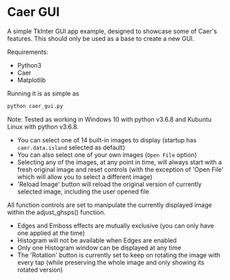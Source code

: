 # Caer GUI
A simple TkInter GUI app example, designed to showcase some of Caer's features.
This should only be used as a base to create a new GUI.

Requirements: 
* Python3
* Caer
* Matplotlib

Running it is as simple as 
```python
python caer_gui.py
```

Note: Tested as working in Windows 10 with python v3.6.8 and Kubuntu Linux with python v3.6.8. 
- You can select one of 14 built-in images to display (startup has `caer.data.island` selected as default)
- You can also select one of your own images (`Open File` option)
- Selecting any of the images, at any point in time, will always start with a fresh original image and reset 
controls (with the exception of 'Open File' which will allow you to select a different image)
- 'Reload Image' button will reload the original version of currently selected image, including the user opened file

All function controls are set to manipulate the currently displayed image within the adjust_ghsps() function.

- Edges and Emboss effects are mutually exclusive (you can only have one applied at the time)
- Histogram will not be available when Edges are enabled
- Only one Histogram window can be displayed at any time
- The 'Rotation' button is currently set to keep on rotating the image with every tap (while preserving the whole image and only showing its rotated version)
